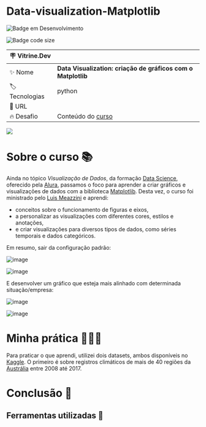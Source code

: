 # Data-visualization-Matplotlib
![Badge em Desenvolvimento](http://img.shields.io/static/v1?label=STATUS&message=EM%20DESENVOLVIMENTO&color=GREEN&style=for-the-badge)

![Badge code size](https://img.shields.io/github/languages/code-size/fab-souza/Data-visualization-Matplotlib)

| :placard: Vitrine.Dev |    |
| -------------  | --- |
| :sparkles: Nome        | **Data Visualization: criação de gráficos com o Matplotlib**
| :label: Tecnologias | python
| :rocket: URL         | 
| :fire: Desafio     | Conteúdo do [curso](https://www.alura.com.br/curso-online-customizacao-matplot)

![](https://github.com/fab-souza/Data-visualization-Matplotlib/assets/67301805/ae79c8d4-bb38-4c86-a56c-0e1f3f65244c)

# Sobre o curso 📚

Ainda no tópico *Visualização de Dados*, da formação [Data Science](https://www.alura.com.br/formacao-data-science), oferecido pela [Alura](https://www.alura.com.br/), passamos o foco para aprender a criar gráficos e visualizações de dados com a biblioteca [Matplotlib](https://matplotlib.org/). Desta vez, o curso foi ministrado pelo [Luis Meazzini](https://www.linkedin.com/in/lmeazzini/) e aprendi:

- conceitos sobre o funcionamento de figuras e eixos, 
- a personalizar as visualizações com diferentes cores, estilos e anotações, 
- e criar visualizações para diversos tipos de dados, como séries temporais e dados categóricos.

Em resumo, sair da configuração padrão:

![image](https://github.com/fab-souza/Data-visualization-Matplotlib/assets/67301805/aeba1e89-4b60-4cda-b6b9-85dca745ffd1)

![image](https://github.com/fab-souza/Data-visualization-Matplotlib/assets/67301805/ebc8d736-6f4f-49b0-9574-ef24e34dd4fa)

E desenvolver um gráfico que esteja mais alinhado com determinada situação/empresa:

![image](https://github.com/fab-souza/Data-visualization-Matplotlib/assets/67301805/84ccf88f-a1ad-4403-b01b-ef9bf5d772b5)

![image](https://github.com/fab-souza/Data-visualization-Matplotlib/assets/67301805/b33849cd-7d7e-4fac-a2ec-9b7bcf8db312)

# Minha prática 👩🏻‍💻

Para praticar o que aprendi, utilizei dois datasets, ambos disponíveis no [Kaggle](https://www.kaggle.com). O primeiro é sobre registros climáticos de mais de 40 regiões da [Austrália](https://www.kaggle.com/datasets/jsphyg/weather-dataset-rattle-package/) entre 2008 até 2017.





















# Conclusão 🏁





## Ferramentas utilizadas 🧰
